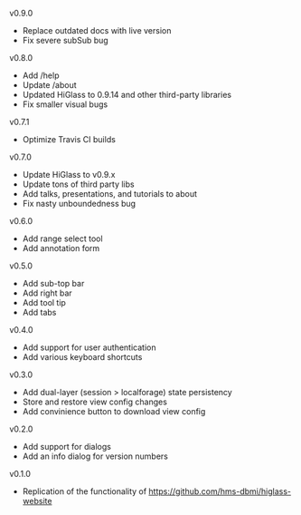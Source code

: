 v0.9.0

- Replace outdated docs with live version
- Fix severe subSub bug

v0.8.0

- Add /help
- Update /about
- Updated HiGlass to 0.9.14 and other third-party libraries
- Fix smaller visual bugs

v0.7.1

- Optimize Travis CI builds

v0.7.0

- Update HiGlass to v0.9.x
- Update tons of third party libs
- Add talks, presentations, and tutorials to about
- Fix nasty unboundedness bug

v0.6.0

- Add range select tool
- Add annotation form

v0.5.0

- Add sub-top bar
- Add right bar
- Add tool tip
- Add tabs

v0.4.0

- Add support for user authentication
- Add various keyboard shortcuts

v0.3.0

- Add dual-layer (session > localforage) state persistency
- Store and restore view config changes
- Add convinience button to download view config

v0.2.0

- Add support for dialogs
- Add an info dialog for version numbers

v0.1.0

- Replication of the functionality of https://github.com/hms-dbmi/higlass-website
